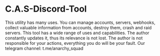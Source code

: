 # C.A.S-Discord-Tool
This utility has many uses. You can manage accounts, servers, webhooks, collect valuable information from accounts, destroy them, crash and raid servers. This tool has a wide range of uses and capabilities. The author constantly updates it, thus its relevance is not lost. The author is not responsible for your actions, everything you do will be your fault.
Our telegram channel: t.me/anarchy_squad

